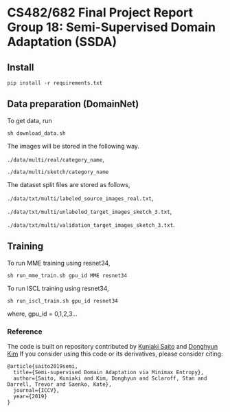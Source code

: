 # CS482/682 Final Project Report Group 18: Semi-Supervised Domain Adaptation (SSDA)

## Install

`pip install -r requirements.txt`

## Data preparation (DomainNet)

To get data, run

`sh download_data.sh`

The images will be stored in the following way.

`./data/multi/real/category_name`,

`./data/multi/sketch/category_name`

The dataset split files are stored as follows,

`./data/txt/multi/labeled_source_images_real.txt`,

`./data/txt/multi/unlabeled_target_images_sketch_3.txt`,

`./data/txt/multi/validation_target_images_sketch_3.txt`.

## Training

To run MME training using resnet34,

`sh run_mme_train.sh gpu_id MME resnet34`

To run ISCL training using resnet34,

`sh run_iscl_train.sh gpu_id resnet34`

where, gpu_id = 0,1,2,3...

### Reference

The code is built on repository contributed by [Kuniaki Saito](http://cs-people.bu.edu/keisaito/) and [Donghyun Kim](https://cs-people.bu.edu/donhk/)
If you consider using this code or its derivatives, please consider citing:

```
@article{saito2019semi,
  title={Semi-supervised Domain Adaptation via Minimax Entropy},
  author={Saito, Kuniaki and Kim, Donghyun and Sclaroff, Stan and Darrell, Trevor and Saenko, Kate},
  journal={ICCV},
  year={2019}
}
```
